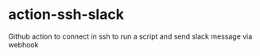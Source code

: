 # action-ssh-slack
Github action to connect in ssh to run a script and send slack message via webhook
